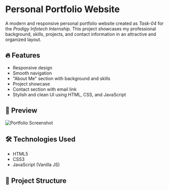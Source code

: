 # Personal Portfolio Website

A modern and responsive personal portfolio website created as *Task-04* for the *Prodigy Infotech Internship*. This project showcases my professional background, skills, projects, and contact information in an attractive and organized layout.

## 🔥 Features

- Responsive design
- Smooth navigation
- "About Me" section with background and skills
- Project showcase
- Contact section with email link
- Stylish and clean UI using HTML, CSS, and JavaScript

## 📸 Preview

![Portfolio Screenshot](screenshot.png)

## 🛠 Technologies Used

- HTML5
- CSS3
- JavaScript (Vanilla JS)

## 📂 Project Structure
